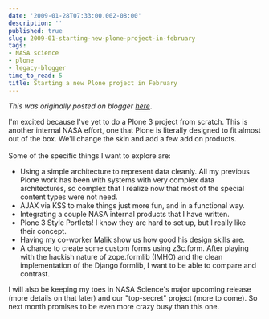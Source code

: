 ```yaml
---
date: '2009-01-28T07:33:00.002-08:00'
description: ''
published: true
slug: 2009-01-starting-new-plone-project-in-february
tags:
- NASA science
- plone
- legacy-blogger
time_to_read: 5
title: Starting a new Plone project in February
---
```


*This was originally posted on blogger [here](https://pydanny.blogspot.com/2009/01/starting-new-plone-project-in-february.html)*.

I'm excited because I've yet to do a Plone 3 project from scratch. This is another internal NASA effort, one that Plone is literally designed to fit almost out of the box. We'll change the skin and add a few add on products.<br /><br />Some of the specific things I want to explore are:<br /><ul><li>Using a simple architecture to represent data cleanly. All my previous Plone work has been with systems with very complex data architectures, so complex that I realize now that most of the special content types were not need.</li><li>AJAX via KSS to make things just more fun, and in a functional way.</li><li>Integrating a couple NASA internal products that I have written.</li><li>Plone 3 Style Portlets! I know they are hard to set up, but I really like their concept.</li><li>Having my co-worker Malik show us how good his design skills are.</li><li>A chance to create some custom forms using z3c.form. After playing with the hackish nature of zope.formlib (IMHO) and the clean implementation of the Django formlib, I want to be able to compare and contrast.</li></ul>I will also be keeping my toes in NASA Science's major upcoming release (more details on that later) and our "top-secret" project (more to come). So next month promises to be even more crazy busy than this one.